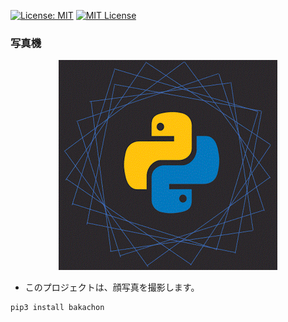 [![License: MIT](https://img.shields.io/badge/License-MIT-yellow.svg)](https://opensource.org/licenses/MIT) [![MIT
License](http://img.shields.io/badge/license-MIT-blue.svg?style=flat)](
LICENSE)

### 写真機

<div align="center">
    <img src="https://github.com/takkii/hyokaproject/blob/main/logo/python.gif" alt="python">
</div>

- このプロジェクトは、顔写真を撮影します。

```markdown
pip3 install bakachon
```
